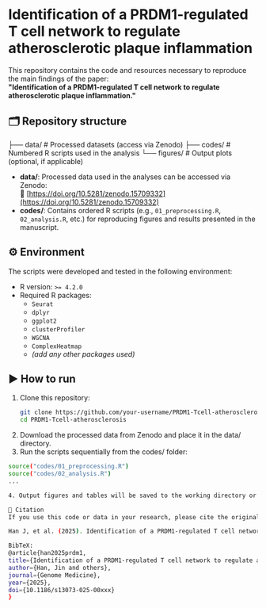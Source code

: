 # Identification of a PRDM1-regulated T cell network to regulate atherosclerotic plaque inflammation

This repository contains the code and resources necessary to reproduce the main findings of the paper:  
**"Identification of a PRDM1-regulated T cell network to regulate atherosclerotic plaque inflammation."**

## 🗂 Repository structure
├── data/ # Processed datasets (access via Zenodo)
├── codes/ # Numbered R scripts used in the analysis
└── figures/ # Output plots (optional, if applicable)


- **data/**: Processed data used in the analyses can be accessed via Zenodo:  
  🔗 [https://doi.org/10.5281/zenodo.15709332](https://doi.org/10.5281/zenodo.15709332)
- **codes/**: Contains ordered R scripts (e.g., `01_preprocessing.R`, `02_analysis.R`, etc.) for reproducing figures and results presented in the manuscript.

## ⚙️ Environment

The scripts were developed and tested in the following environment:

- R version: `>= 4.2.0`
- Required R packages:
  - `Seurat`
  - `dplyr`
  - `ggplot2`
  - `clusterProfiler`
  - `WGCNA`
  - `ComplexHeatmap`
  - *(add any other packages used)*


## ▶️ How to run

1. Clone this repository:
   ```bash
   git clone https://github.com/your-username/PRDM1-Tcell-atherosclerosis.git
   cd PRDM1-Tcell-atherosclerosis

2. Download the processed data from Zenodo and place it in the data/ directory.
3. Run the scripts sequentially from the codes/ folder:

  ```bash
  source("codes/01_preprocessing.R")
  source("codes/02_analysis.R")
  ...

4. Output figures and tables will be saved to the working directory or subfolders as specified.

📄 Citation
If you use this code or data in your research, please cite the original paper:

Han J, et al. (2025). Identification of a PRDM1-regulated T cell network to regulate atherosclerotic plaque inflammation. Genome Medicine. [DOI pending]

BibTeX:
@article{han2025prdm1,
  title={Identification of a PRDM1-regulated T cell network to regulate atherosclerotic plaque inflammation},
  author={Han, Jin and others},
  journal={Genome Medicine},
  year={2025},
  doi={10.1186/s13073-025-00xxx}
}
